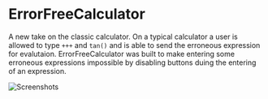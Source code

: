 # ErrorFreeCalculator

A new take on the classic calculator. On a typical calculator a user is allowed to type `+++` and `tan()` and is able to send the erroneous expression for evalutaion. ErrorFreeCalculator was built to make entering some erroneous expressions impossible by disabling buttons duing the entering of an expression.  

![Screenshots](https://i.imgur.com/pwppk3H.png)
